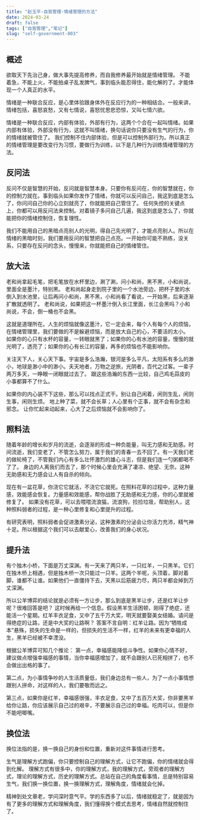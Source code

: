 ```yaml
---
title: "赵玉平-自我管理-情绪管理的方法"
date: 2024-03-24
draft: false
tags: ["自我管理","笔记"]
slug: "self-government-003"
---
```


## 概述
欲取天下先治己身，做大事先提高修养，而自我修养最开始就是情绪管理。 不能着急，不能上火，不能拍桌子乱发脾气，事到临头能忍得住，能化解的了。才能体现一个人真正的水平。

情绪是一种联合反应，是心里体验跟身体外在反应行为的一种相结合。一般来讲，情绪包括，喜怒哀愁，又有七情说，喜怒忧思悲恐惊，又叫七情六欲。

情绪是一种联合反应，内部有体验，外部有行为，这两个个合在一起叫情绪。如果内部有体验，外部没有行为，这就不叫情绪，换句话说你只要没有生气的行为，你的情绪就被管住了。
我们控制不住内部体验，但是可以控制外部行为。所以真正的情绪管理是要改变行为习惯，要做行为训练，以下是几种行为训练情绪管理的方法。

## 反问法
反问不仅是智慧的开始，反问就是智慧本身。只要你有反问在，你的智慧就在，你的控制力就在。事到临头如果你发作了情绪，你就可以反问自己，我这到底是怎么了，你问问自己你的心立刻就亮了，你就能把自己管住了。
任何失控的关键点上，你都可以用反问法来控制。对着镜子多问自己几遍，我这到底是怎么了，你就能把你的情绪控制住，恢复理性。

我们不能用自己的黑暗点亮别人的光明，得自己先光明了，才能点亮别人。所以在情绪的黑暗时刻，我们要用反问的智慧把自己点亮。一开始你可能不熟练，没关系，只要存在反问的念头，慢慢来，你就能把自己的情绪管住。

## 放大法
老和尚拿起毛笔，把毛笔放在水杯里边，涮了涮，问小和尚，黑不黑，小和尚说，里面全是墨汁，特别黑。
老和尚起身走到院子里的一个水池旁边，把杯子里的水倒入到水池里，让后再问小和尚，黑不黑，小和尚看了看说，一开始黑，后来逐渐扩散就透明了。
老和尚说，如果把这一杯墨汁倒入长江里面，长江会黑吗？小和尚说，不会，倒一桶也不会黑。

这就是道理所在。人生的烦恼就像这墨汁，它一定会来，每个人有每个人的烦恼，在情绪管理里，我们要做的不是躲避烦恼，而是放大自己的心，不要活的太小。
如果你的心只有水杯的容量，一转眼就黑了；如果你的心有水池的容量，慢慢的就光明了，透亮了；如果你的心有长江的容量，再多的烦恼也不能影响你。

关注天下人，关心天下事。宇宙是多么浩瀚，银河是多么平凡，太阳系有多么的渺小，地球是渺小中的渺小。夫天地者，万物之逆旅，光阴者，百代之过客。一辈子两万多天，一睁眼一闭眼就过去了。
跟这些浩瀚的东西一比较，自己鸡毛蒜皮的小事都算不了什么。

如果你的内心装不下这些，那么可以找点正式干。别让自己闲着，闲则生乱，闲则生事，闲则生烦。 地上种了菜，就不会长草；人心里有个正事，就不会有杂念和邪念。
让你忙起来动起来，心大了之后烦恼就不会影响你了。

## 照料法
随着年龄的增长和岁月的流逝，会逐渐的形成一种负能量，叫无力感和无助感。时间流逝，我们变老了，不管怎么努力，属于我们的青春一去不回了。有一天我们老的做轮椅了，不管我们内心有多么壮怀激烈的雄心斗志，但是我们连一勺粥都喝不了了。
身边的人离我们而去了，那个时候心里会充满了凄凉、绝望、无奈。这种无助感和无力感会让人有自杀的倾向。

现在有一盆花草，你浇它它就活，不浇它它就死。在照料花草的过程中，这种力量感，效能感会恢复。力量感和效能感，帮你战胜了无助感和无力感，你的心里就被修复了。
如果没有花草，可以去喂喂流浪猫，流浪狗，捡捡垃圾，帮助别人，这种照料弱者的过程，是一种心里修复和心里提升的过程。

有研究表明，照料弱者会促进激素分泌，这种激素的分泌会让你活力充沛，精气神十足。所以根据这个我们可以去献爱心，改善我们的身心状况。

## 提升法
有个独木小桥，下面是万丈深渊。有一天来了两只羊，一只红羊，一只黑羊。它们在独木桥上相遇，但是独木桥一次只能过一只羊。这两个羊呢，头顶着，脚对着脚，谁都不让谁。如果他们一直僵持下去，天黑以后筋疲力尽，两只羊都会掉到万丈深渊。

所以公羊博弈的结论就是必须有一方让步，那么到底是黑羊让步，还是红羊让步呢？很难回答是吧？
这时候再给一个信息。假设黑羊生活困顿，刚得了绝症，还能活一个星期。红羊丰衣足食，又中了五千万大奖，明天就要娶美女结婚。请问是得绝症的让路，还是中大奖的让路啊？
答案不言自明：红羊让路。因为“牺牲成本”悬殊，损失的生命是一样的，但损失的生活不一样，红羊的未来有更幸福的人生，黑羊已经被不幸湮没。

根据公羊博弈可知几个推论：
第一点，幸福感能降低斗争性。如果你心情不好，建议做点增强幸福感的事情，当你幸福感增加了，就不会跟别人已死相拼了，也不会做出出格的事了。

第二点，为小事情争吵的人生活质量低，我们身边总有一些人，为了一点小事情想跟别人拼命，对这样的人，我们要敬而远之。

第三点，如果你是红羊，幸福感很强，丰衣足食，又中了五百万大奖，你非要黑羊给你让路，你应该展示自己过的艰辛，不要展示自己过的幸福。吃肉可以，但是你不能吧唧嘴。

## 换位法
换位法指的是，换一换自己的身份和位置，重新对这件事情进行思考。

生气是理解方式跑偏，你只要控制自己的理解方式，让它不跑偏，你的情绪就会得到化解。
理解方式有很多中，你的理解方式，我的理解方式，旁观者的理解方式，理论的理解方式，历史的理解方式。总站在自己的角度看事情，总是特别容易生气，我们换一换位置，换一换理解方式，理解角度，情绪就会化掉。

精神到处文章老，学问深时意气平。学的东西多了以后，情绪就稳定了，就是因为有了更多的理解方式和理解角度，我们懂得换个模式去思考，情绪自然就控制住了。








